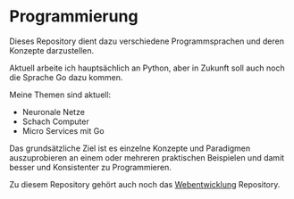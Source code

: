 # Programmierung
Dieses Repository dient dazu verschiedene Programmsprachen und deren Konzepte darzustellen.

Aktuell arbeite ich hauptsächlich an Python, aber in Zukunft soll auch noch die Sprache Go dazu kommen.

Meine Themen sind aktuell:
- Neuronale Netze
- Schach Computer
- Micro Services mit Go

Das grundsätzliche Ziel ist es einzelne Konzepte und Paradigmen auszuprobieren an einem oder mehreren praktischen Beispielen und damit besser und Konsistenter zu Programmieren.

Zu diesem Repository gehört auch noch das [Webentwicklung](https://github.com/DNS-HRA/Webentwicklung) Repository.
